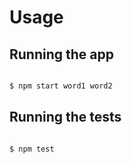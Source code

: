 # Usage

## Running the app

```bash

$ npm start word1 word2
```

## Running the tests

```bash

$ npm test
```
